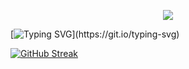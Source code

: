 <p align="center">
<img src="https://capsule-render.vercel.app/api?type=waving&color=timeGradient&height=300&&section=header&text=Marythore&fontSize=90&fontAlign=50&fontAlignY=30&desc=Hello&descAlign=50&descSize=30&descAlignY=60&animation=twinkling" />
</p>

[![Typing SVG](https://readme-typing-svg.demolab.com?font=JetBrains+Mono&weight=800&size=25&duration=6000&pause=1000&center=%E7%9C%9F%E7%9A%84&vCenter=%E7%9C%9F%E7%9A%84&repeat=%E7%9C%9F%E7%9A%84&random=%E9%94%99%E8%AF%AF%E7%9A%84&width=500&lines=Welcome+to+my+GItHub+profile++page!)](https://git.io/typing-svg)

[![GitHub Streak](https://streak-stats.demolab.com?user=Marythore&theme=solarized-dark&hide_border=%E9%94%99%E8%AF%AF%E7%9A%84&short_numbers=%E7%9C%9F%E7%9A%84)](https://git.io/streak-stats)
